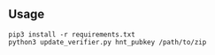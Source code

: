 ## Usage


```
pip3 install -r requirements.txt
python3 update_verifier.py hnt_pubkey /path/to/zip
```
